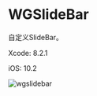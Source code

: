 # WGSlideBar
自定义SlideBar。

Xcode: 8.2.1

iOS: 10.2


![wgslidebar](https://cloud.githubusercontent.com/assets/24239653/23599730/ba4e9ec2-027d-11e7-9f17-eddc41c17fea.gif)
